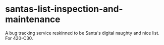 # santas-list-inspection-and-maintenance
A bug tracking service reskinned to be Santa's digital naughty and nice list. For 420-C30.
